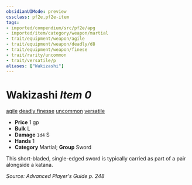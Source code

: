 ```yaml
---
obsidianUIMode: preview
cssclass: pf2e,pf2e-item
tags:
- imported/compendium/src/pf2e/apg
- imported/item/category/weapon/martial
- trait/equipment/weapon/agile
- trait/equipment/weapon/deadly/d8
- trait/equipment/weapon/finese
- trait/rarity/uncommon
- trait/versatile/p
aliases: ["Wakizashi"]
---
```

# Wakizashi *Item 0*  
[agile](agile.md)  [deadly <d8>](deadly.md)  [finesse](finesse.md)  [uncommon](uncommon.md)  [versatile <p>](versatile.md)  

- **Price** 1 gp
- **Bulk** L
- **Damage** `1d4` S
- **Hands** 1
- **Category** Martial; **Group** Sword 

This short-bladed, single-edged sword is typically carried as part of a pair alongside a katana.

*Source: Advanced Player's Guide p. 248*